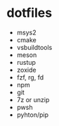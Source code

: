 # dotfiles

 - msys2
 - cmake
 - vsbuildtools
 - meson
 - rustup
 - zoxide
 - fzf, rg, fd
 - npm
 - git
 - 7z or unzip
 - pwsh
 - pyhton/pip
